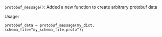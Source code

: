 `protobuf_message()`: Added a new function to create arbitrary protobuf data

Usage:
```
protobuf_data = protobuf_message(my_dict, schema_file="my_schema_file.proto");
```
